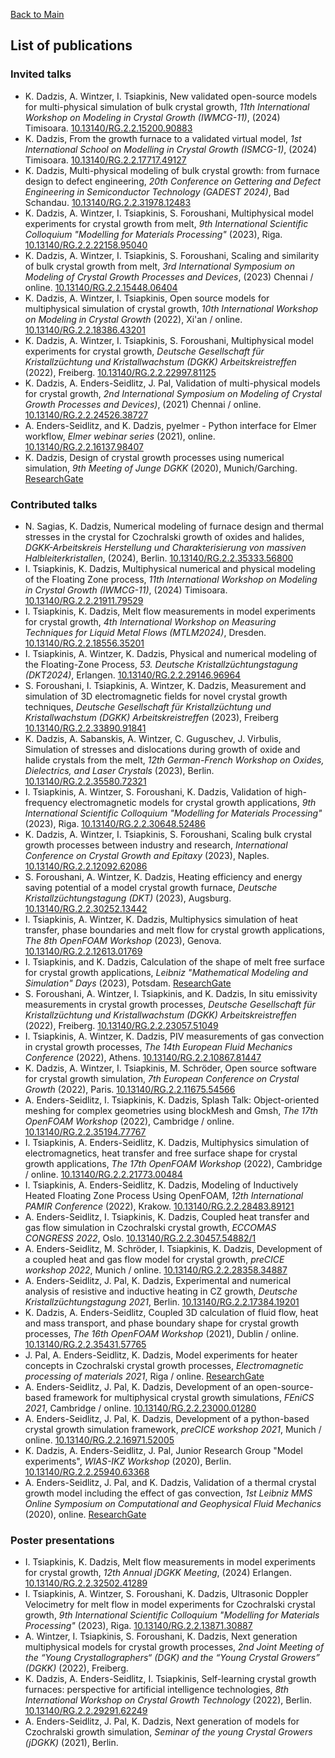 
[Back to Main](https://nemocrys.github.io)

## List of publications

### Invited talks

- K. Dadzis, A. Wintzer, I. Tsiapkinis, New validated open-source models for multi-physical simulation of bulk crystal growth, *11th International Workshop on Modeling in Crystal Growth (IWMCG-11)*, (2024) Timisoara. [10.13140/RG.2.2.15200.90883](http://dx.doi.org/10.13140/RG.2.2.15200.90883) 
- K. Dadzis, From the growth furnace to a validated virtual model, *1st International School on Modelling in Crystal Growth (ISMCG-1)*, (2024) Timisoara. [10.13140/RG.2.2.17717.49127](http://dx.doi.org/10.13140/RG.2.2.17717.49127)
- K. Dadzis, Multi-physical modeling of bulk crystal growth: from furnace design to defect engineering, *20th Conference on Gettering and Defect Engineering in Semiconductor Technology (GADEST 2024)*, Bad Schandau. [10.13140/RG.2.2.31978.12483](http://dx.doi.org/10.13140/RG.2.2.31978.12483)
- K. Dadzis, A. Wintzer, I. Tsiapkinis, S. Foroushani, Multiphysical model experiments for crystal growth from melt, *9th International Scientific Colloquium "Modelling for Materials Processing"* (2023), Riga. [10.13140/RG.2.2.22158.95040](http://dx.doi.org/10.13140/RG.2.2.22158.95040)
- K. Dadzis, A. Wintzer, I. Tsiapkinis, S. Foroushani, Scaling and similarity of bulk crystal growth from melt, *3rd International Symposium on Modeling of Crystal Growth Processes
and Devices*, (2023) Chennai / online. [10.13140/RG.2.2.15448.06404](http://dx.doi.org/10.13140/RG.2.2.15448.06404)
- K. Dadzis, A. Wintzer, I. Tsiapkinis, Open source models for multiphysical simulation of crystal growth, *10th International Workshop on Modeling in Crystal Growth* (2022), Xi'an / online. [10.13140/RG.2.2.18386.43201](http://dx.doi.org/10.13140/RG.2.2.18386.43201)
- K. Dadzis, A. Wintzer, I. Tsiapkinis, S. Foroushani, Multiphysical model experiments for crystal growth, *Deutsche Gesellschaft für Kristallzüchtung und Kristallwachstum (DGKK) Arbeitskreistreffen* (2022), Freiberg. [10.13140/RG.2.2.22997.81125](http://dx.doi.org/10.13140/RG.2.2.22997.81125)
- K. Dadzis, A. Enders-Seidlitz, J. Pal, Validation of multi-physical models for crystal growth, *2nd International Symposium on Modeling of Crystal Growth Processes and Devices)*, (2021) Chennai / online. [10.13140/RG.2.2.24526.38727](http://dx.doi.org/10.13140/RG.2.2.24526.38727)
- A. Enders-Seidlitz, and K. Dadzis, pyelmer - Python interface for Elmer workflow, *Elmer webinar series* (2021), online. [10.13140/RG.2.2.16137.98407](http://dx.doi.org/10.13140/RG.2.2.16137.98407)
- K. Dadzis, Design of crystal growth processes using numerical simulation, *9th Meeting of Junge DGKK* (2020), Munich/Garching. [ResearchGate](https://www.researchgate.net/publication/346782814_Design_of_crystal_growth_processes_using_numerical_simulation)

### Contributed talks

- N. Sagias, K. Dadzis, Numerical modeling of furnace design and thermal stresses in the crystal for Czochralski growth of oxides and halides, *DGKK-Arbeitskreis Herstellung und Charakterisierung von massiven Halbleiterkristallen*, (2024), Berlin. [10.13140/RG.2.2.35333.56800](http://dx.doi.org/10.13140/RG.2.2.35333.56800)
- I. Tsiapkinis, K. Dadzis, Multiphysical numerical and physical modeling of the Floating Zone process, *11th International Workshop on Modeling in Crystal Growth (IWMCG-11)*, (2024) Timisoara. [10.13140/RG.2.2.21911.79529](http://dx.doi.org/10.13140/RG.2.2.21911.79529)
- I. Tsiapkinis, K. Dadzis, Melt flow measurements in model experiments for crystal growth, *4th International Workshop on Measuring Techniques for Liquid Metal Flows (MTLM2024)*, Dresden. [10.13140/RG.2.2.18556.35201](http://dx.doi.org/10.13140/RG.2.2.18556.35201)
- I. Tsiapkinis, A. Wintzer, K. Dadzis, Physical and numerical modeling of the Floating-Zone Process, *53. Deutsche Kristallzüchtungstagung (DKT2024)*, Erlangen. [10.13140/RG.2.2.29146.96964](http://dx.doi.org/10.13140/RG.2.2.29146.96964)
- S. Foroushani, I. Tsiapkinis, A. Wintzer, K. Dadzis, Measurement and simulation of 3D electromagnetic fields for novel crystal growth techniques, *Deutsche Gesellschaft für Kristallzüchtung und Kristallwachstum (DGKK) Arbeitskreistreffen* (2023), Freiberg [10.13140/RG.2.2.33890.91841](http://dx.doi.org/10.13140/RG.2.2.33890.91841)
- K. Dadzis, A. Sabanskis, A. Wintzer, C. Guguschev, J. Virbulis, Simulation of stresses and dislocations during growth of oxide and halide crystals from the melt, *12th German-French Workshop on Oxides, Dielectrics, and Laser Crystals* (2023), Berlin. [10.13140/RG.2.2.35580.72321](http://dx.doi.org/10.13140/RG.2.2.35580.72321)
- I. Tsiapkinis, A. Wintzer, S. Foroushani, K. Dadzis, Validation of high-frequency electromagnetic models for crystal growth applications, *9th International Scientific Colloquium "Modelling for Materials Processing"* (2023), Riga. [10.13140/RG.2.2.30648.52486](http://dx.doi.org/10.13140/RG.2.2.30648.52486)
- K. Dadzis, A. Wintzer, I. Tsiapkinis, S. Foroushani, Scaling bulk crystal growth processes between industry and research, *International Conference on Crystal Growth and Epitaxy* (2023), Naples. [10.13140/RG.2.2.12092.62086](http://dx.doi.org/10.13140/RG.2.2.12092.62086)
- S. Foroushani, A. Wintzer, K. Dadzis, Heating efficiency and energy saving potential of a model crystal growth furnace, *Deutsche Kristallzüchtungstagung  (DKT)* (2023), Augsburg. [10.13140/RG.2.2.30252.13442](http://dx.doi.org/10.13140/RG.2.2.30252.13442)
- I. Tsiapkinis, A. Wintzer, K. Dadzis, Multiphysics simulation of heat transfer, phase boundaries and melt flow for crystal growth applications, *The 8th OpenFOAM Workshop* (2023), Genova. [10.13140/RG.2.2.12613.01769](http://dx.doi.org/10.13140/RG.2.2.12613.01769)
- I. Tsiapkinis, and K. Dadzis, Calculation of the shape of melt free surface for crystal growth applications, *Leibniz "Mathematical Modeling and Simulation" Days* (2023), Potsdam. [ResearchGate](https://www.researchgate.net/publication/374170806_Calculation_of_the_shape_of_melt_free_surface_for_crystal_growth_applications)
- S. Foroushani, A. Wintzer, I. Tsiapkinis, and K. Dadzis, In situ emissivity measurements in crystal growth processes, *Deutsche Gesellschaft für Kristallzüchtung und Kristallwachstum (DGKK) Arbeitskreistreffen* (2022), Freiberg. [10.13140/RG.2.2.23057.51049](http://dx.doi.org/10.13140/RG.2.2.23057.51049)
- I. Tsiapkinis, A. Wintzer, K. Dadzis, PIV measurements of gas convection in crystal growth processes, *The 14th European Fluid Mechanics Conference* (2022), Athens. [10.13140/RG.2.2.10867.81447](http://dx.doi.org/10.13140/RG.2.2.10867.81447)
- K. Dadzis, A. Wintzer, I. Tsiapkinis, M. Schröder, Open source software for crystal growth simulation, *7th European Conference on Crystal Growth* (2022), Paris. [10.13140/RG.2.2.11675.54566](http://dx.doi.org/10.13140/RG.2.2.11675.54566)
- A. Enders-Seidlitz, I. Tsiapkinis, K. Dadzis, Splash Talk: Object-oriented meshing for complex geometries using blockMesh and Gmsh, *The 17th OpenFOAM Workshop* (2022), Cambridge / online. [10.13140/RG.2.2.35194.77767](http://dx.doi.org/10.13140/RG.2.2.35194.77767)
- I. Tsiapkinis, A. Enders-Seidlitz, K. Dadzis, Multiphysics simulation of electromagnetics, heat transfer and free surface shape for crystal growth applications, *The 17th OpenFOAM Workshop* (2022), Cambridge / online. [10.13140/RG.2.2.21773.00484](http://dx.doi.org/10.13140/RG.2.2.21773.00484)
- I. Tsiapkinis, A. Enders-Seidlitz, K. Dadzis, Modeling of Inductively Heated Floating Zone Process Using OpenFOAM, *12th International PAMIR Conference* (2022), Krakow. [10.13140/RG.2.2.28483.89121](http://dx.doi.org/10.13140/RG.2.2.28483.89121)
- A. Enders-Seidlitz, I. Tsiapkinis, K. Dadzis, Coupled heat transfer and gas flow simulation in Czochralski crystal growth, *ECCOMAS CONGRESS 2022*, Oslo. [10.13140/RG.2.2.30457.54882/1](http://dx.doi.org/10.13140/RG.2.2.30457.54882/1)
- A. Enders-Seidlitz, M. Schröder, I. Tsiapkinis, K. Dadzis, Development of a coupled heat and gas flow model for crystal growth, *preCICE workshop 2022*, Munich / online. [10.13140/RG.2.2.28358.34887](http://dx.doi.org/10.13140/RG.2.2.28358.34887)
- A. Enders-Seidlitz, J. Pal, K. Dadzis, Experimental and numerical analysis of resistive and inductive heating in CZ growth, *Deutsche Kristallzüchtungstagung 2021*, Berlin. [10.13140/RG.2.2.17384.19201](http://dx.doi.org/10.13140/RG.2.2.17384.19201)
- K. Dadzis, A. Enders-Seidlitz, Coupled 3D calculation of fluid flow, heat and mass transport, and phase boundary shape for crystal growth processes, *The 16th OpenFOAM Workshop* (2021), Dublin / online. [10.13140/RG.2.2.35431.57765
](http://dx.doi.org/10.13140/RG.2.2.35431.57765)
- J. Pal, A. Enders-Seidlitz, K. Dadzis, Model experiments for heater concepts in Czochralski crystal growth processes, *Electromagnetic processing of materials 2021*, Riga / online. [ResearchGate](https://www.researchgate.net/publication/352477928_Model_experiments_for_heater_concepts_in_Czochralski_crystal_growth_processes)
- A. Enders-Seidlitz, J. Pal, K. Dadzis, Development of an open-source-based framework for multiphysical crystal growth simulations, *FEniCS 2021*, Cambridge / online. [10.13140/RG.2.2.23000.01280](http://dx.doi.org/10.13140/RG.2.2.23000.01280)
- A. Enders-Seidlitz, J. Pal, K. Dadzis, Development of a python-based crystal growth simulation framework, *preCICE workshop 2021*, Munich / online. [10.13140/RG.2.2.16971.52005](http://dx.doi.org/10.13140/RG.2.2.16971.52005)
- K. Dadzis, A. Enders-Seidlitz, J. Pal, Junior Research Group "Model experiments", *WIAS-IKZ Workshop* (2020), Berlin. [10.13140/RG.2.2.25940.63368](http://dx.doi.org/10.13140/RG.2.2.25940.63368)
- A. Enders-Seidlitz, J. Pal, and K. Dadzis, Validation of a thermal crystal growth model including the effect of gas convection, *1st Leibniz MMS Online Symposium on Computational and Geophysical Fluid Mechanics* (2020), online. [ResearchGate](https://www.researchgate.net/publication/346566885_Validation_of_a_thermal_crystal_growth_model_including_the_effect_of_gas_convection)

### Poster presentations

- I. Tsiapkinis, K. Dadzis, Melt flow measurements in model experiments for crystal growth, *12th Annual jDGKK Meeting*, (2024) Erlangen. [10.13140/RG.2.2.32502.41289](http://dx.doi.org/10.13140/RG.2.2.32502.41289)
- I. Tsiapkinis, A. Wintzer, S. Foroushani, K. Dadzis, Ultrasonic Doppler Velocimetry for melt flow in model experiments for Czochralski crystal growth, *9th International Scientific Colloquium "Modelling for Materials Processing"* (2023), Riga. [10.13140/RG.2.2.13871.30887](http://dx.doi.org/10.13140/RG.2.2.13871.30887)
- A. Wintzer, I. Tsiapkinis, S. Foroushani, K. Dadzis, Next generation multiphysical models for crystal growth processes, *2nd Joint Meeting of the “Young Crystallographers“ (DGK) and the “Young Crystal Growers” (DGKK)* (2022), Freiberg.
- K. Dadzis, A. Enders-Seidlitz, I. Tsiapkinis, Self-learning crystal growth furnaces: perspective for artificial intelligence technologies, *8th International Workshop on Crystal Growth Technology* (2022), Berlin. [10.13140/RG.2.2.29291.62249](http://dx.doi.org/10.13140/RG.2.2.29291.62249)
- A. Enders-Seidlitz, J. Pal, K. Dadzis, Next generation of models for Czochralski growth simulation, *Seminar of the young Crystal Growers (jDGKK)* (2021), Berlin.


